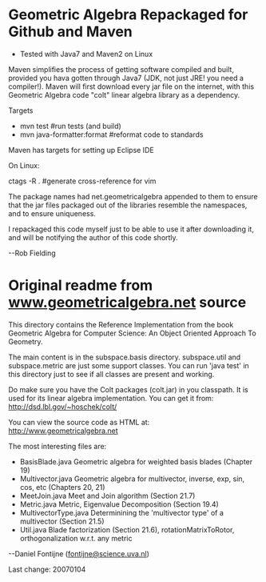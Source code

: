 Geometric Algebra Repackaged for Github and Maven
=================================================

* Tested with Java7 and Maven2 on Linux

Maven simplifies the process of getting software compiled and built,
provided you hava gotten through Java7 (JDK, not just JRE! you need a compiler!).
Maven will first download every jar file on the internet, with this Geometric Algebra
code "colt" linear algebra library as a dependency.

Targets

* mvn test                    #run tests (and build)
* mvn java-formatter:format   #reformat code to standards

Maven has targets for setting up Eclipse IDE

On Linux:

ctags -R . #generate cross-reference for vim 

The package names had net.geometricalgebra appended to them to ensure
that the jar files packaged out of the libraries resemble the namespaces,
and to ensure uniqueness.

I repackaged this code myself just to be able to use it after downloading it,
and will be notifying the author of this code shortly.

--Rob Fielding

Original readme from www.geometricalgebra.net source
=============================================
 
This directory contains the Reference Implementation from the book
Geometric Algebra for Computer Science: 
An Object Oriented Approach To Geometry.

The main content is in the subspace.basis directory.
subspace.util and subspace.metric are just some support classes.
You can run 'java test' in this directory just to see if all
classes are present and working.

Do make sure you have the Colt packages (colt.jar) in you classpath.
It is used for its linear algebra implementation.
You can get it from:
http://dsd.lbl.gov/~hoschek/colt/

You can view the source code as HTML at:
http://www.geometricalgebra.net

The most interesting files are:

* BasisBlade.java                    Geometric algebra for weighted basis blades (Chapter 19)
* Multivector.java                   Geometric algebra for multivector, inverse, exp, sin, cos, etc (Chapters 20, 21)
* MeetJoin.java                      Meet and Join algorithm (Section 21.7)
* Metric.java                        Metric, Eigenvalue Decomposition (Section 19.4)
* MultivectorType.java               Determinining the 'multivector type' of a multivector (Section 21.5)
* Util.java                          Blade factorization (Section 21.6), rotationMatrixToRotor, orthogonalization w.r.t. any metric

--Daniel Fontijne (fontijne@science.uva.nl)

Last change: 20070104

